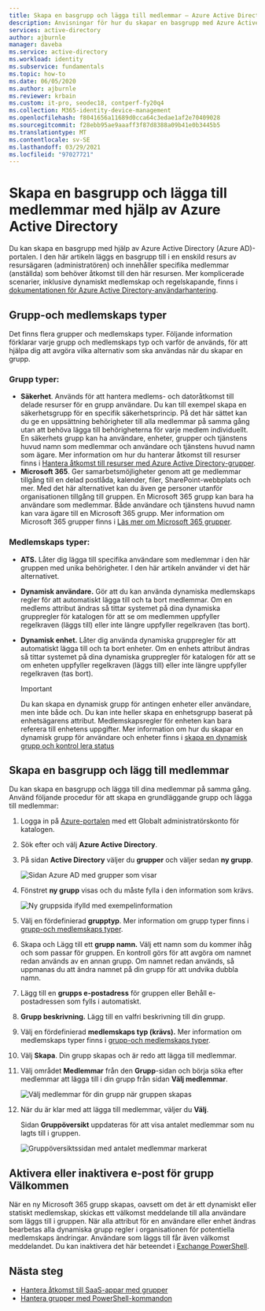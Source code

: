 ```yaml
---
title: Skapa en basgrupp och lägga till medlemmar – Azure Active Directory | Microsoft Docs
description: Anvisningar för hur du skapar en basgrupp med Azure Active Directory.
services: active-directory
author: ajburnle
manager: daveba
ms.service: active-directory
ms.workload: identity
ms.subservice: fundamentals
ms.topic: how-to
ms.date: 06/05/2020
ms.author: ajburnle
ms.reviewer: krbain
ms.custom: it-pro, seodec18, contperf-fy20q4
ms.collection: M365-identity-device-management
ms.openlocfilehash: f8041656a11689d0cca64c3edae1af2e70409028
ms.sourcegitcommit: f28ebb95ae9aaaff3f87d8388a09b41e0b3445b5
ms.translationtype: MT
ms.contentlocale: sv-SE
ms.lasthandoff: 03/29/2021
ms.locfileid: "97027721"
---
```

# <a name="create-a-basic-group-and-add-members-using-azure-active-directory"></a>Skapa en basgrupp och lägga till medlemmar med hjälp av Azure Active Directory
Du kan skapa en basgrupp med hjälp av Azure Active Directory (Azure AD)-portalen. I den här artikeln läggs en basgrupp till i en enskild resurs av resursägaren (administratören) och innehåller specifika medlemmar (anställda) som behöver åtkomst till den här resursen. Mer komplicerade scenarier, inklusive dynamiskt medlemskap och regelskapande, finns i [dokumentationen för Azure Active Directory-användarhantering](../enterprise-users/index.yml).

## <a name="group-and-membership-types"></a>Grupp-och medlemskaps typer
Det finns flera grupper och medlemskaps typer. Följande information förklarar varje grupp och medlemskaps typ och varför de används, för att hjälpa dig att avgöra vilka alternativ som ska användas när du skapar en grupp.

### <a name="group-types"></a>Grupp typer:
- **Säkerhet**. Används för att hantera medlems- och datoråtkomst till delade resurser för en grupp användare. Du kan till exempel skapa en säkerhetsgrupp för en specifik säkerhetsprincip. På det här sättet kan du ge en uppsättning behörigheter till alla medlemmar på samma gång utan att behöva lägga till behörigheterna för varje medlem individuellt. En säkerhets grupp kan ha användare, enheter, grupper och tjänstens huvud namn som medlemmar och användare och tjänstens huvud namn som ägare. Mer information om hur du hanterar åtkomst till resurser finns i [Hantera åtkomst till resurser med Azure Active Directory-grupper](active-directory-manage-groups.md).
- **Microsoft 365**. Ger samarbetsmöjligheter genom att ge medlemmar tillgång till en delad postlåda, kalender, filer, SharePoint-webbplats och mer. Med det här alternativet kan du även ge personer utanför organisationen tillgång till gruppen. En Microsoft 365 grupp kan bara ha användare som medlemmar. Både användare och tjänstens huvud namn kan vara ägare till en Microsoft 365 grupp. Mer information om Microsoft 365 grupper finns i [Läs mer om Microsoft 365 grupper](https://support.office.com/article/learn-about-office-365-groups-b565caa1-5c40-40ef-9915-60fdb2d97fa2).

### <a name="membership-types"></a>Medlemskaps typer:
- **ATS.** Låter dig lägga till specifika användare som medlemmar i den här gruppen med unika behörigheter. I den här artikeln använder vi det här alternativet.
- **Dynamisk användare.** Gör att du kan använda dynamiska medlemskaps regler för att automatiskt lägga till och ta bort medlemmar. Om en medlems attribut ändras så tittar systemet på dina dynamiska gruppregler för katalogen för att se om medlemmen uppfyller regelkraven (läggs till) eller inte längre uppfyller regelkraven (tas bort).
- **Dynamisk enhet.** Låter dig använda dynamiska gruppregler för att automatiskt lägga till och ta bort enheter. Om en enhets attribut ändras så tittar systemet på dina dynamiska gruppregler för katalogen för att se om enheten uppfyller regelkraven (läggs till) eller inte längre uppfyller regelkraven (tas bort).

    > [!IMPORTANT]
    > Du kan skapa en dynamisk grupp för antingen enheter eller användare, men inte både och. Du kan inte heller skapa en enhetsgrupp baserat på enhetsägarens attribut. Medlemskapsregler för enheten kan bara referera till enhetens uppgifter. Mer information om hur du skapar en dynamisk grupp för användare och enheter finns i [skapa en dynamisk grupp och kontrol lera status](../enterprise-users/groups-create-rule.md)

## <a name="create-a-basic-group-and-add-members"></a>Skapa en basgrupp och lägg till medlemmar
Du kan skapa en basgrupp och lägga till dina medlemmar på samma gång. Använd följande procedur för att skapa en grundläggande grupp och lägga till medlemmar:

1. Logga in på [Azure-portalen](https://portal.azure.com) med ett Globalt administratörskonto för katalogen.

1. Sök efter och välj **Azure Active Directory**.

1. På sidan **Active Directory** väljer du **grupper** och väljer sedan **ny grupp**.

    ![Sidan Azure AD med grupper som visar](media/active-directory-groups-create-azure-portal/group-full-screen.png)

1. Fönstret **ny grupp** visas och du måste fylla i den information som krävs.

    ![Ny gruppsida ifylld med exempelinformation](media/active-directory-groups-create-azure-portal/new-group-blade.png)

1. Välj en fördefinierad **grupptyp**. Mer information om grupp typer finns i [grupp-och medlemskaps typer](#group-types).

1. Skapa och Lägg till ett **grupp namn.** Välj ett namn som du kommer ihåg och som passar för gruppen. En kontroll görs för att avgöra om namnet redan används av en annan grupp. Om namnet redan används, så uppmanas du att ändra namnet på din grupp för att undvika dubbla namn.

1. Lägg till en **grupps e-postadress** för gruppen eller Behåll e-postadressen som fylls i automatiskt.

1. **Grupp beskrivning.** Lägg till en valfri beskrivning till din grupp.

1. Välj en fördefinierad **medlemskaps typ (krävs).** Mer information om medlemskaps typer finns i [grupp-och medlemskaps typer](#membership-types).

1. Välj **Skapa**. Din grupp skapas och är redo att lägga till medlemmar.

1. Välj området **Medlemmar** från den **Grupp**-sidan och börja söka efter medlemmar att lägga till i din grupp från sidan **Välj medlemmar**.

    ![Välj medlemmar för din grupp när gruppen skapas](media/active-directory-groups-create-azure-portal/select-members-create-group.png)

1. När du är klar med att lägga till medlemmar, väljer du **Välj**.

    Sidan **Gruppöversikt** uppdateras för att visa antalet medlemmar som nu lagts till i gruppen.

    ![Gruppöversiktssidan med antalet medlemmar markerat](media/active-directory-groups-create-azure-portal/group-overview-blade-number-highlight.png)

## <a name="turn-on-or-off-group-welcome-email"></a>Aktivera eller inaktivera e-post för grupp Välkommen

När en ny Microsoft 365 grupp skapas, oavsett om det är ett dynamiskt eller statiskt medlemskap, skickas ett välkomst meddelande till alla användare som läggs till i gruppen. När alla attribut för en användare eller enhet ändras bearbetas alla dynamiska grupp regler i organisationen för potentiella medlemskaps ändringar. Användare som läggs till får även välkomst meddelandet. Du kan inaktivera det här beteendet i [Exchange PowerShell](/powershell/module/exchange/users-and-groups/Set-UnifiedGroup). 

## <a name="next-steps"></a>Nästa steg

- [Hantera åtkomst till SaaS-appar med grupper](../enterprise-users/groups-saasapps.md)
- [Hantera grupper med PowerShell-kommandon](../enterprise-users/groups-settings-v2-cmdlets.md)
